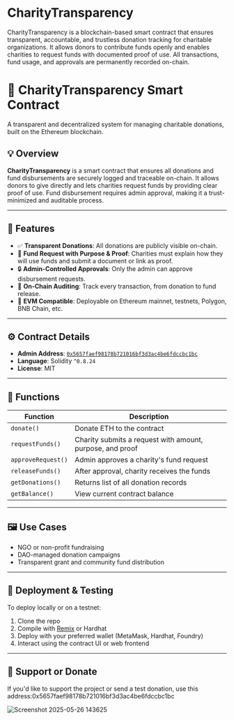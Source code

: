 # CharityTransparency
CharityTransparency is a blockchain-based smart contract that ensures transparent, accountable, and trustless donation tracking for charitable organizations. It allows donors to contribute funds openly and enables charities to request funds with documented proof of use. All transactions, fund usage, and approvals are permanently recorded on-chain.
# 🤝 CharityTransparency Smart Contract

A transparent and decentralized system for managing charitable donations, built on the Ethereum blockchain.

## 💡 Overview

**CharityTransparency** is a smart contract that ensures all donations and fund disbursements are securely logged and traceable on-chain. It allows donors to give directly and lets charities request funds by providing clear proof of use. Fund disbursement requires admin approval, making it a trust-minimized and auditable process.

---

## 🚀 Features

- ✅ **Transparent Donations**: All donations are publicly visible on-chain.
- 🧾 **Fund Request with Purpose & Proof**: Charities must explain how they will use funds and submit a document or link as proof.
- 🔒 **Admin-Controlled Approvals**: Only the admin can approve disbursement requests.
- 💼 **On-Chain Auditing**: Track every transaction, from donation to fund release.
- 🔗 **EVM Compatible**: Deployable on Ethereum mainnet, testnets, Polygon, BNB Chain, etc.

---

## ⚙️ Contract Details

- **Admin Address**: [`0x5657faef98178b721016bf3d3ac4be6fdccbc1bc`](https://etherscan.io/address/0x5657faef98178b721016bf3d3ac4be6fdccbc1bc)
- **Language**: Solidity `^0.8.24`
- **License**: MIT

---

## 📌 Functions

| Function            | Description |
|---------------------|-------------|
| `donate()`          | Donate ETH to the contract |
| `requestFunds()`    | Charity submits a request with amount, purpose, and proof |
| `approveRequest()`  | Admin approves a charity's fund request |
| `releaseFunds()`    | After approval, charity receives the funds |
| `getDonations()`    | Returns list of all donation records |
| `getBalance()`      | View current contract balance |

---

## 🖼 Use Cases

- NGO or non-profit fundraising
- DAO-managed donation campaigns
- Transparent grant and community fund distribution

---

## 🧪 Deployment & Testing

To deploy locally or on a testnet:

1. Clone the repo
2. Compile with [Remix](https://remix.ethereum.org/) or Hardhat
3. Deploy with your preferred wallet (MetaMask, Hardhat, Foundry)
4. Interact using the contract UI or web frontend

---

## 💖 Support or Donate

If you'd like to support the project or send a test donation,
use this address:0x5657faef98178b721016bf3d3ac4be6fdccbc1bc

![Screenshot 2025-05-26 143625](https://github.com/user-attachments/assets/d750cc49-8ef3-4b8a-8332-328ebbb86a40)


